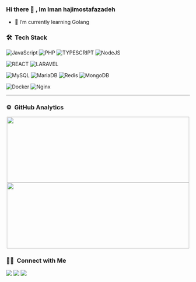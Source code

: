 ### Hi there 👋 , Im Iman hajimostafazadeh


- 🌱 I’m currently learning Golang

### 🛠 &nbsp;Tech Stack

![JavaScript](https://img.shields.io/badge/javascript-%23323330.svg?style=for-the-badge&logo=javascript&logoColor=%23F7DF1E)
![PHP](https://img.shields.io/badge/php-%23777BB4.svg?style=for-the-badge&logo=php&logoColor=white)
![TYPESCRIPT](https://img.shields.io/badge/typescript-%2300ADD8?style=for-the-badge&logo=typescript&logoColor=white)
![NodeJS](https://img.shields.io/badge/node.js-6DA55F?style=for-the-badge&logo=node.js&logoColor=white)

![REACT](https://img.shields.io/badge/react-%2300ADD8.svg?style=for-the-badge&logo=react&logoColor=white)
![LARAVEL](https://img.shields.io/badge/laravel-%23DD0031.svg?style=for-the-badge&logo=laravel&logoColor=white)

![MySQL](https://img.shields.io/badge/mysql-%2300f.svg?style=for-the-badge&logo=mysql&logoColor=white)
![MariaDB](https://img.shields.io/badge/MariaDB-003545?style=for-the-badge&logo=mariadb&logoColor=white)
![Redis](https://img.shields.io/badge/redis-%23DD0031.svg?style=for-the-badge&logo=redis&logoColor=white)
![MongoDB](https://img.shields.io/badge/MongoDB-%234ea94b.svg?style=for-the-badge&logo=mongodb&logoColor=white)

![Docker](https://img.shields.io/badge/docker-%230db7ed.svg?style=for-the-badge&logo=docker&logoColor=white)
![Nginx](https://img.shields.io/badge/nginx-%23009639.svg?style=for-the-badge&logo=nginx&logoColor=white)


-----

### ⚙️ &nbsp;GitHub Analytics

<p align="center">
<a href="https://github.com/imanhmz">
  <img height="180em" width="500em" src="https://github-readme-stats-eight-theta.vercel.app/api?username=imanhmz&show_icons=true&theme=shades-of-purple&include_all_commits=true&count_private=true"/>
  <img height="180em" width="500em" src="https://github-readme-stats-eight-theta.vercel.app/api/top-langs/?username=imanhmz&layout=compact&langs_count=12&theme=shades-of-purple&hide=css,html,scss"/>
</a>
</p>

### 🤝🏻 &nbsp;Connect with Me

<a href="https://www.linkedin.com/in/imanhmz/"><img src="https://img.shields.io/badge/-Iman Hajimostafazadeh-0077B5?style=flat&logo=Linkedin&logoColor=white"/></a>
<a href="https://iman.dev"><img src="https://img.shields.io/badge/-iman.dev-3423A6?style=flat&logo=Google-Chrome&logoColor=white"/></a>
<a href="mailto:iman.mostafazadeh@gmail.com"><img src="https://img.shields.io/badge/-Email-black?style=flat&logo=maildotru&logoColor=white"/></a>

